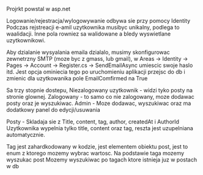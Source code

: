 Projrkt powstal w asp.net

Logowanie/rejestracja/wylogowywanie odbywa sie przy pomocy Identity
Podczas rejstreacji e-amil uzytkownika musibyc unikalny, podlega to waalidacji.
Inne pola rowniez sa walidowane a bledy wyswietlane uzytkownikowi.

Aby dzialanie wysyalania emaila dzialalo, musimy skonfigurowac zewnetrzny SMTP 
(moze byc z gmass, lub gmail), w Areas -> Identity -> Pages -> Account -> Register.cs -> SendEmailAsync  umiescic swoje haslo itd. 
Jest opcja ominiecia tego po uruchomieniu aplikacji przejsc do db i zmienic dla uzytkowanika pole EmailComfirmed na True

Sa trzy stopnie dostepu, 
Niezalogowany uzytkownik - widzi tyko posty na stronie glownej.
Zalogowany - to samo co nie zalogowany, moze dodawac posty oraz je wyszukiwac.
Admin - Moze dodawac, wyszukiwac oraz ma dodatkowy panel do edycji/usuwania

Posty - Skladaja sie z Title, content, tag, author, createdAt i AuthorId
Uzytkownika wypelnia tylko title, content oraz tag, reszta jest uzupelniana automatycznie.

Tag jest zahardkodowany w kodzie, jest elementem obiektu post, jest to enum z ktorego mozemy wybrac wartosc.
Na podstawie taga mozemy wyszukac post
Mozemy wyszukiwac po tagach ktore istnieja juz w postach w db
